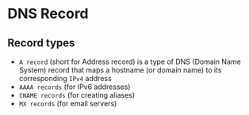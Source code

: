 # DNS Record

## Record types
- `A record` (short for Address record) is a type of DNS (Domain Name System) record
  that maps a hostname (or domain name) to its corresponding `IPv4` address
- `AAAA records` (for IPv6 addresses)
- `CNAME records` (for creating aliases)
- `MX records` (for email servers)
